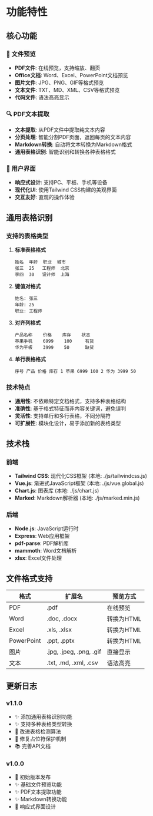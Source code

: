 # 功能特性

## 核心功能

### 📄 文件预览
- **PDF文件**: 在线预览，支持缩放、翻页
- **Office文档**: Word、Excel、PowerPoint文档预览
- **图片文件**: JPG、PNG、GIF等格式预览
- **文本文件**: TXT、MD、XML、CSV等格式预览
- **代码文件**: 语法高亮显示

### 🔍 PDF文本提取
- **文本提取**: 从PDF文件中提取纯文本内容
- **分页处理**: 智能分割PDF页面，返回每页的文本内容
- **Markdown转换**: 自动将文本转换为Markdown格式
- **通用表格识别**: 智能识别和转换各种表格格式

### 🎨 用户界面
- **响应式设计**: 支持PC、平板、手机等设备
- **现代化UI**: 使用Tailwind CSS构建的美观界面
- **交互友好**: 直观的操作体验

## 通用表格识别

### 支持的表格类型

1. **标准表格格式**
   ```
   姓名  年龄  职业  城市
   张三  25   工程师  北京
   李四  30   设计师  上海
   ```

2. **键值对格式**
   ```
   姓名: 张三
   年龄: 25
   职业: 工程师
   ```

3. **对齐列格式**
   ```
   产品名称    价格    库存    状态
   苹果手机    6999    100     有货
   华为平板    3999    50      缺货
   ```

4. **单行表格格式**
   ```
   序号 产品 价格 库存 1 苹果 6999 100 2 华为 3999 50
   ```

### 技术特点

- **通用性**: 不依赖特定文档格式，支持多种表格结构
- **准确性**: 基于格式特征而非内容关键词，避免误判
- **灵活性**: 支持单行和多行表格，不同分隔符
- **可扩展性**: 模块化设计，易于添加新的表格类型

## 技术栈

### 前端
- **Tailwind CSS**: 现代化CSS框架 (本地: ./js/tailwindcss.js)
- **Vue.js**: 渐进式JavaScript框架 (本地: ./js/vue.global.js)
- **Chart.js**: 图表库 (本地: ./js/chart.js)
- **Marked**: Markdown解析器 (本地: ./js/marked.min.js)

### 后端
- **Node.js**: JavaScript运行时
- **Express**: Web应用框架
- **pdf-parse**: PDF解析库
- **mammoth**: Word文档解析
- **xlsx**: Excel文件处理

## 文件格式支持

| 格式 | 扩展名 | 预览方式 |
|------|--------|----------|
| PDF | .pdf | 在线预览 |
| Word | .doc, .docx | 转换为HTML |
| Excel | .xls, .xlsx | 转换为HTML |
| PowerPoint | .ppt, .pptx | 转换为HTML |
| 图片 | .jpg, .jpeg, .png, .gif | 直接显示 |
| 文本 | .txt, .md, .xml, .csv | 语法高亮 |

## 更新日志

### v1.1.0
- ✨ 添加通用表格识别功能
- ✨ 支持多种表格类型转换
- 🔧 改进表格检测算法
- 🐛 修复占位符保护机制
- 📚 完善API文档

### v1.0.0
- 🎉 初始版本发布
- ✨ 基础文件预览功能
- ✨ PDF文本提取功能
- ✨ Markdown转换功能
- 📱 响应式界面设计
